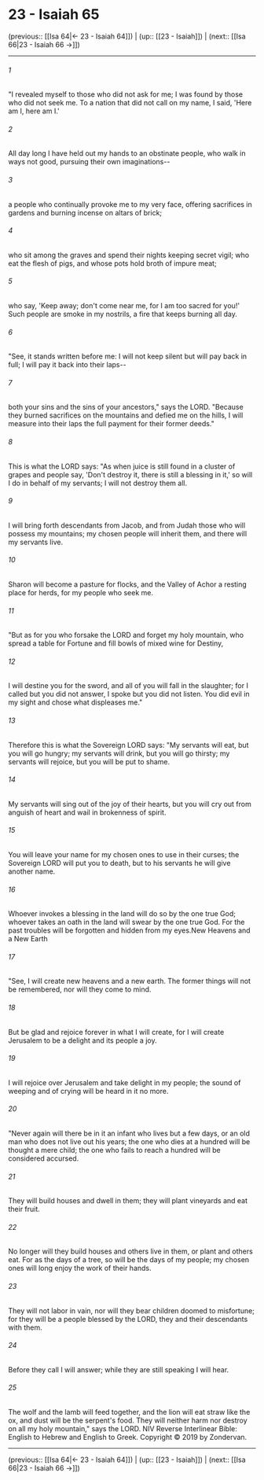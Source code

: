 # 23 - Isaiah 65

(previous:: [[Isa 64|← 23 - Isaiah 64]]) | (up:: [[23 - Isaiah]]) | (next:: [[Isa 66|23 - Isaiah 66 →]])

***


###### 1 
"I revealed myself to those who did not ask for me; I was found by those who did not seek me. To a nation that did not call on my name, I said, 'Here am I, here am I.' 

###### 2 
All day long I have held out my hands to an obstinate people, who walk in ways not good, pursuing their own imaginations-- 

###### 3 
a people who continually provoke me to my very face, offering sacrifices in gardens and burning incense on altars of brick; 

###### 4 
who sit among the graves and spend their nights keeping secret vigil; who eat the flesh of pigs, and whose pots hold broth of impure meat; 

###### 5 
who say, 'Keep away; don't come near me, for I am too sacred for you!' Such people are smoke in my nostrils, a fire that keeps burning all day. 

###### 6 
"See, it stands written before me: I will not keep silent but will pay back in full; I will pay it back into their laps-- 

###### 7 
both your sins and the sins of your ancestors," says the LORD. "Because they burned sacrifices on the mountains and defied me on the hills, I will measure into their laps the full payment for their former deeds." 

###### 8 
This is what the LORD says: "As when juice is still found in a cluster of grapes and people say, 'Don't destroy it, there is still a blessing in it,' so will I do in behalf of my servants; I will not destroy them all. 

###### 9 
I will bring forth descendants from Jacob, and from Judah those who will possess my mountains; my chosen people will inherit them, and there will my servants live. 

###### 10 
Sharon will become a pasture for flocks, and the Valley of Achor a resting place for herds, for my people who seek me. 

###### 11 
"But as for you who forsake the LORD and forget my holy mountain, who spread a table for Fortune and fill bowls of mixed wine for Destiny, 

###### 12 
I will destine you for the sword, and all of you will fall in the slaughter; for I called but you did not answer, I spoke but you did not listen. You did evil in my sight and chose what displeases me." 

###### 13 
Therefore this is what the Sovereign LORD says: "My servants will eat, but you will go hungry; my servants will drink, but you will go thirsty; my servants will rejoice, but you will be put to shame. 

###### 14 
My servants will sing out of the joy of their hearts, but you will cry out from anguish of heart and wail in brokenness of spirit. 

###### 15 
You will leave your name for my chosen ones to use in their curses; the Sovereign LORD will put you to death, but to his servants he will give another name. 

###### 16 
Whoever invokes a blessing in the land will do so by the one true God; whoever takes an oath in the land will swear by the one true God. For the past troubles will be forgotten and hidden from my eyes.New Heavens and a New Earth 

###### 17 
"See, I will create new heavens and a new earth. The former things will not be remembered, nor will they come to mind. 

###### 18 
But be glad and rejoice forever in what I will create, for I will create Jerusalem to be a delight and its people a joy. 

###### 19 
I will rejoice over Jerusalem and take delight in my people; the sound of weeping and of crying will be heard in it no more. 

###### 20 
"Never again will there be in it an infant who lives but a few days, or an old man who does not live out his years; the one who dies at a hundred will be thought a mere child; the one who fails to reach a hundred will be considered accursed. 

###### 21 
They will build houses and dwell in them; they will plant vineyards and eat their fruit. 

###### 22 
No longer will they build houses and others live in them, or plant and others eat. For as the days of a tree, so will be the days of my people; my chosen ones will long enjoy the work of their hands. 

###### 23 
They will not labor in vain, nor will they bear children doomed to misfortune; for they will be a people blessed by the LORD, they and their descendants with them. 

###### 24 
Before they call I will answer; while they are still speaking I will hear. 

###### 25 
The wolf and the lamb will feed together, and the lion will eat straw like the ox, and dust will be the serpent's food. They will neither harm nor destroy on all my holy mountain," says the LORD. NIV Reverse Interlinear Bible: English to Hebrew and English to Greek. Copyright © 2019 by Zondervan.

***

(previous:: [[Isa 64|← 23 - Isaiah 64]]) | (up:: [[23 - Isaiah]]) | (next:: [[Isa 66|23 - Isaiah 66 →]])
